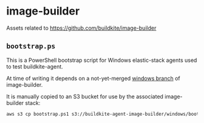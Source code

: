 image-builder
=============

Assets related to https://github.com/buildkite/image-builder

## `bootstrap.ps`

This is a PowerShell bootstrap script for Windows elastic-stack agents used
to test buildkite-agent.

At time of writing it depends on a not-yet-merged [windows branch](https://github.com/buildkite/image-builder/pull/4)
of image-builder.

It is manually copied to an S3 bucket for use by the associated image-builder stack:

```sh
aws s3 cp bootstrap.ps1 s3://buildkite-agent-image-builder/windows/bootstrap.ps1
```
